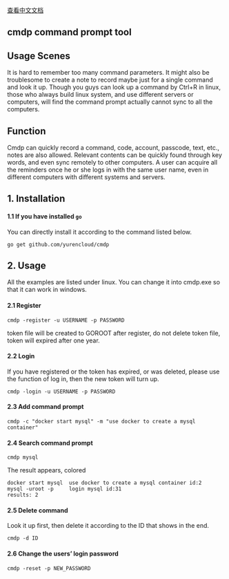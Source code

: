 [查看中文文档](https://github.com/yurencloud/cmdp/blob/master/README.md)
## cmdp command prompt tool

## Usage Scenes

It is hard to remember too many command parameters. It might also be troublesome
to create a note to record maybe just for a single command and look it up. Though
you guys can look up a command by Ctrl+R in linux, those who always build linux
system, and use different servers or computers, will find the command prompt
actually cannot sync to all the computers.

## Function
Cmdp can quickly record a command, code, account, passcode, text, etc., notes are
also allowed. Relevant contents can be quickly found through key words, and even
sync remotely to other computers. A user can acquire all the reminders once he or
she logs in with the same user name, even in different computers with different
systems and servers.

## 1. Installation
#### 1.1 If you have installed `go`
You can directly install it according to the command listed below.
~~~
go get github.com/yurencloud/cmdp
~~~

## 2. Usage
All the examples are listed under linux. You can change it into cmdp.exe so that it can work in windows.

#### 2.1 Register
~~~
cmdp -register -u USERNAME -p PASSWORD
~~~
token file will be created to GOROOT after register, do not delete token file, token will expired after one year.
#### 2.2 Login
If you have registered or the token has expired, or was deleted, please use the function of log in, then the new token will turn up.
~~~
cmdp -login -u USERNAME -p PASSWORD
~~~
#### 2.3 Add command prompt
~~~
cmdp -c "docker start mysql" -m "use docker to create a mysql container"
~~~
#### 2.4 Search command prompt
~~~
cmdp mysql
~~~
The result appears, colored
~~~
docker start mysql  use docker to create a mysql container id:2
mysql -uroot -p     login mysql id:31
results: 2
~~~

#### 2.5 Delete command
Look it up first, then delete it according to the ID that shows in the end.
~~~
cmdp -d ID
~~~

#### 2.6 Change the users’ login password
~~~
cmdp -reset -p NEW_PASSWORD
~~~
